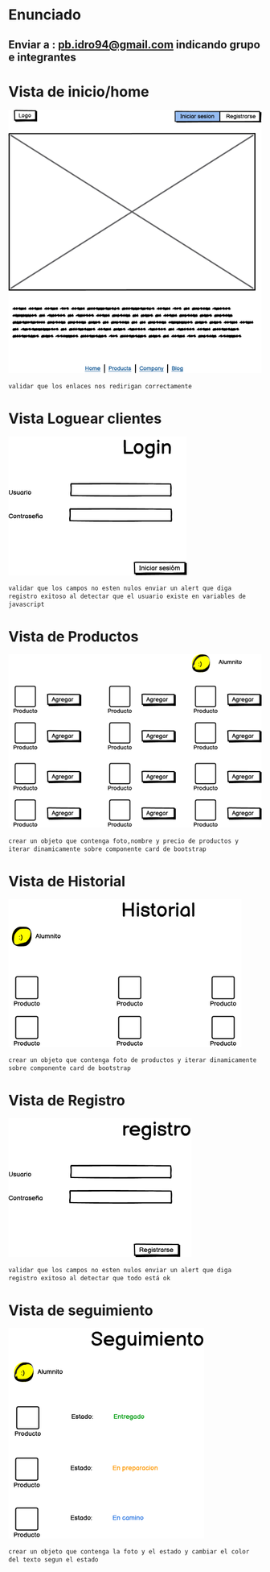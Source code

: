 ﻿# Enunciado
 ## Enviar a : pb.idro94@gmail.com indicando grupo e integrantes
# Vista de inicio/home

![Image text](https://github.com/pbidro/avanceprueba/blob/main/Pagina%20de%20inicio.png?raw=true)

	validar que los enlaces nos redirigan correctamente

# Vista Loguear clientes
![Image text](https://github.com/pbidro/avanceprueba/blob/main/Logear%20Cliente.png?raw=true)

	validar que los campos no esten nulos enviar un alert que diga registro exitoso al detectar que el usuario existe en variables de javascript

# Vista de Productos
![Image text](https://github.com/pbidro/avanceprueba/blob/main/Pagina%20De%20Productos.png?raw=true)

	crear un objeto que contenga foto,nombre y precio de productos y iterar dinamicamente sobre componente card de bootstrap

# Vista de Historial
![Image text](https://github.com/pbidro/avanceprueba/blob/main/Historial%20de%20ventas.png?raw=true)

	crear un objeto que contenga foto de productos y iterar dinamicamente sobre componente card de bootstrap

# Vista de Registro
![Image text](https://github.com/pbidro/avanceprueba/blob/main/Registrar%20Clientes.png?raw=true)

	validar que los campos no esten nulos enviar un alert que diga registro exitoso al detectar que todo está ok

# Vista de seguimiento
![Image text](https://github.com/pbidro/avanceprueba/blob/main/Pagina%20de%20seguimiento.png?raw=true)

	crear un objeto que contenga la foto y el estado y cambiar el color del texto segun el estado
